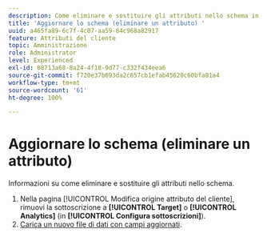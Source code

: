 ```yaml
---
description: Come eliminare e sostituire gli attributi nello schema in Adobe Experience Cloud.
title: 'Aggiornare lo schema (eliminare un attributo) '
uuid: a465fa89-6c7f-4c07-aa59-84c968a82917
feature: Attributi del cliente
topic: Amministrazione
role: Administrator
level: Experienced
exl-id: 08713a68-8a24-4f18-9d77-c332f434eea6
source-git-commit: f720e37b693da2c657cb1efab45620c60bfa81a4
workflow-type: tm+mt
source-wordcount: '61'
ht-degree: 100%

---
```


# Aggiornare lo schema (eliminare un attributo)

Informazioni su come eliminare e sostituire gli attributi nello schema.

1. Nella pagina [!UICONTROL Modifica origine attributo del cliente], rimuovi la sottoscrizione a **[!UICONTROL Target]** o **[!UICONTROL Analytics]** (in **[!UICONTROL Configura sottoscrizioni]**).
1. [Carica un nuovo file di dati con campi aggiornati](../attributes/t-crs-usecase.md#task_BCC327B2A0EF4A1BBB2934013AB92B78).
